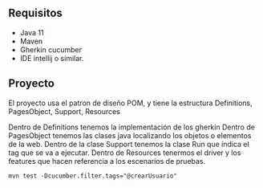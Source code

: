 

## Requisitos

- Java 11
- Maven
- Gherkin cucumber
- IDE intellij o similar.

## Proyecto

El proyecto usa el patron de diseño POM, y tiene la estructura Definitions, PagesObject, Support, Resources

Dentro de Definitions tenemos la implementación de los gherkin
Dentro de PagesObject tenemos las clases java localizando los objetos o elementos de la web.
Dentro de la clase Support tenemos la clase Run que indica el tag que se va a ejecutar.
Dentro de Resources tenermos el driver y los features que hacen referencia a los escenarios de pruebas.

```comandos maven
mvn test -Dcucumber.filter.tags="@crearUsuario"
